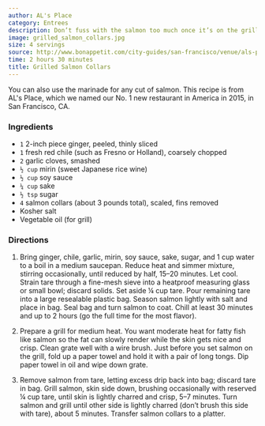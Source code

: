 ```yaml
---
author: AL's Place
category: Entrees
description: Don’t fuss with the salmon too much once it’s on the grill.
image: grilled_salmon_collars.jpg
size: 4 servings
source: http://www.bonappetit.com/city-guides/san-francisco/venue/als-place
time: 2 hours 30 minutes
title: Grilled Salmon Collars
---
```


You can also use the marinade for any cut of salmon. This recipe is from AL's Place, which we named our No. 1 new restaurant in America in 2015, in San Francisco, CA.

### Ingredients

* `1` 2-inch piece ginger, peeled, thinly sliced
* `1` fresh red chile (such as Fresno or Holland), coarsely chopped
* `2` garlic cloves, smashed
* `½ cup` mirin (sweet Japanese rice wine)
* `½ cup` soy sauce
* `¼ cup` sake
* `½ tsp` sugar
* `4` salmon collars (about 3 pounds total), scaled, fins removed
* Kosher salt
* Vegetable oil (for grill)

### Directions

1. Bring ginger, chile, garlic, mirin, soy sauce, sake, sugar, and 1 cup water to a boil in a medium saucepan. Reduce heat and simmer mixture, stirring occasionally, until reduced by half, 15–20 minutes. Let cool. Strain tare through a fine-mesh sieve into a heatproof measuring glass or small bowl; discard solids. Set aside ¼ cup tare. Pour remaining tare into a large resealable plastic bag. Season salmon lightly with salt and place in bag. Seal bag and turn salmon to coat. Chill at least 30 minutes and up to 2 hours (go the full time for the most flavor).

2. Prepare a grill for medium heat. You want moderate heat for fatty fish like salmon so the fat can slowly render while the skin gets nice and crisp. Clean grate well with a wire brush. Just before you set salmon on the grill, fold up a paper towel and hold it with a pair of long tongs. Dip paper towel in oil and wipe down grate.

3. Remove salmon from tare, letting excess drip back into bag; discard tare in bag. Grill salmon, skin side down, brushing occasionally with reserved ¼ cup tare, until skin is lightly charred and crisp, 5–7 minutes. Turn salmon and grill until other side is lightly charred (don’t brush this side with tare), about 5 minutes. Transfer salmon collars to a platter.